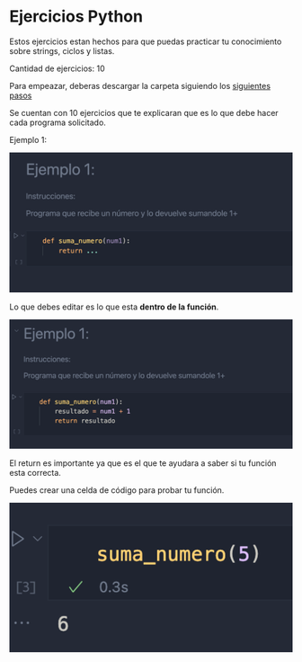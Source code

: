 # Ejercicios Python

Estos ejercicios estan hechos para que puedas practicar tu conocimiento sobre strings, ciclos y listas.

Cantidad de ejercicios: 10

Para empeazar, deberas descargar la carpeta siguiendo los <a href='download.md'>siguientes pasos</a>

Se cuentan con 10 ejercicios que te explicaran que es lo que debe hacer cada programa solicitado.

Ejemplo 1:

<img src='./assets/ejemplo1.png' width='550'>

Lo que debes editar es lo que esta **dentro de la función**.

<img src='./assets/ejemplo2.png' width='550'>

El return es importante ya que es el que te ayudara a saber si tu función esta correcta.

Puedes crear una celda de código para probar tu función.

<img src='./assets/ejemplo3.png' width='550'>


